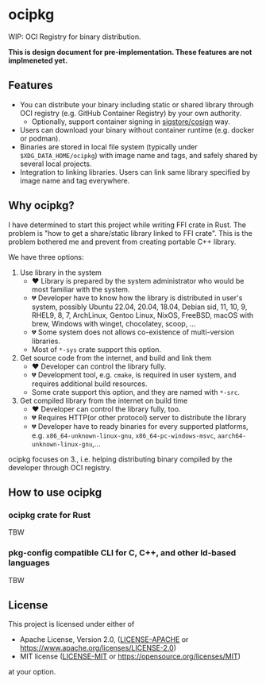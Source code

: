 ocipkg
=======

WIP: OCI Registry for binary distribution.

**This is design document for pre-implementation. These features are not implmeneted yet.**

Features
---------
- You can distribute your binary including static or shared library
  through OCI registry (e.g. GitHub Container Registry) by your own authority.
  - Optionally, support container signing in [sigstore/cosign][cosign] way.
- Users can download your binary without container runtime (e.g. docker or podman).
- Binaries are stored in local file system (typically under `$XDG_DATA_HOME/ocipkg`)
  with image name and tags, and safely shared by several local projects.
- Integration to linking libraries. Users can link same library specified by image name and tag everywhere.

Why ocipkg?
-------------
I have determined to start this project while writing FFI crate in Rust.
The problem is "how to get a share/static library linked to FFI crate".
This is the problem bothered me and prevent from creating portable C++ library.

We have three options:

1. Use library in the system
    - ❤ Library is prepared by the system administrator who would be most familiar with the system.
    - 💔 Developer have to know how the library is distributed in user's system,
         possibly Ubuntu 22.04, 20.04, 18.04, Debian sid, 11, 10, 9, RHEL9, 8, 7,
         ArchLinux, Gentoo Linux, NixOS, FreeBSD,
         macOS with brew, Windows with winget, chocolatey, scoop, ...
    - 💔 Some system does not allows co-existence of multi-version libraries.
    - Most of `*-sys` crate support this option.
2. Get source code from the internet, and build and link them
    - ❤ Developer can control the library fully.
    - 💔 Development tool, e.g. `cmake`, is required in user system,
         and requires additional build resources.
    - Some crate support this option, and they are named with `*-src`.
3. Get compiled library from the internet on build time
    - ❤ Developer can control the library fully, too.
    - 💔 Requires HTTP(or other protocol) server to distribute the library
    - 💔 Developer have to ready binaries for every supported platforms,
         e.g. `x86_64-unknown-linux-gnu`, `x86_64-pc-windows-msvc`, `aarch64-unknown-linux-gnu`,...

ocipkg focuses on 3., i.e. helping distributing binary compiled
by the developer through OCI registry.

How to use ocipkg
------------------

### ocipkg crate for Rust
TBW

### pkg-config compatible CLI for C, C++, and other ld-based languages
TBW

License
--------

This project is licensed under either of

 * Apache License, Version 2.0, ([LICENSE-APACHE](LICENSE-APACHE) or
   https://www.apache.org/licenses/LICENSE-2.0)
 * MIT license ([LICENSE-MIT](LICENSE-MIT) or
   https://opensource.org/licenses/MIT)

at your option.

[image-spec]: https://github.com/opencontainers/image-spec
[runtime-spec]: https://github.com/opencontainers/runtime-spec
[distribution-spec]: https://github.com/opencontainers/distribution-spec

[oras]: https://github.com/oras-project/oras
[oci-artifacts]: https://github.com/opencontainers/artifacts
[cosign]: https://github.com/sigstore/cosign

